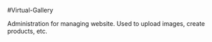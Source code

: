 #Virtual-Gallery

Administration for managing website. 
Used to upload images, create products, etc.